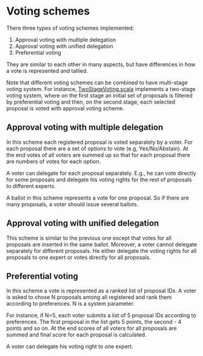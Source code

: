 Voting schemes
====================================================================================================================================================================================
There three types of voting schemes implemented:
1. Approval voting with multiple delegation
2. Approval voting with unified delegation
3. Preferential voting

They are similar to each other in many aspects, but have differences in how a vote is represented and tallied.

Note that different voting schemes can be combined to have multi-stage voting system. For instance, [TwoStageVoting.scala](https://github.com/input-output-hk/treasury-crypto/blob/dev/src/test/scala/io/iohk/protocol/integration/TwoStageVoting.scala) implements a two-stage voting system, where on the first stage an initial set of proposals is filtered by preferential voting and then, on the second stage, each selected proposal is voted with approval voting scheme.

Approval voting with multiple delegation
-------------------
In this scheme each registered proposal is voted separately by a voter. 
For each proposal there are a set of options to vote (e.g, Yes/No/Abstain).
At the end votes of all voters are summed up so that for each proposal there are numbers of votes for each option.

A voter can delegate for each proposal separately. E.g., he can vote directly for some proposals and delegate his voting rights for the rest of proposals to different experts.

A ballot in this scheme represents a vote for one proposal. So if there are many proposals, a voter should issue several ballots. 

Approval voting with unified delegation
-------------------
This scheme is similar to the previous one except that votes for all proposals are inserted in the same ballot.
Moreover, a voter cannot delegate separately for different proposals. He either delegate the voting rights for all proposals to one expert or votes directly for all proposals.

Preferential voting
-------------------
In this scheme a vote is represented as a ranked list of proposal IDs. A voter is asked to chose N proposals among all registered and rank them according to preferences. N is a system parameter.

For instance, if N=5, each voter submits a list of 5 proposal IDs according to preferences. The first proposal in the list gets 5 points, the second - 4 points and so on. At the end scores of all voters for all proposals are summed and final score for each proposal is calculated.

A voter can delegate his voting right to one expert.